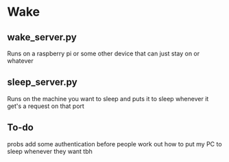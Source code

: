 # Wake

## wake_server.py
Runs on a raspberry pi or some other device that can just stay on or whatever

## sleep_server.py
Runs on the machine you want to sleep and puts it to sleep whenever it get's a request on that port

## To-do
probs add some authentication before people work out how to put my PC to sleep whenever they want tbh